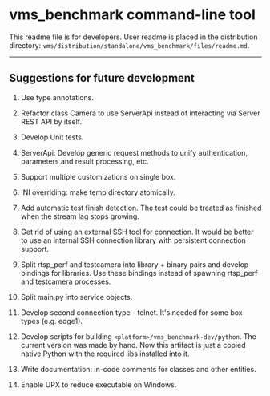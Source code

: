 # vms_benchmark command-line tool

This readme file is for developers. User readme is placed in the distribution directory:
`vms/distribution/standalone/vms_benchmark/files/readme.md`.

---------------------------------------------------------------------------------------------------
## Suggestions for future development

1. Use type annotations.

2. Refactor class Camera to use ServerApi instead of interacting via Server REST API by itself.

3. Develop Unit tests.

4. ServerApi: Develop generic request methods to unify authentication, parameters and result
processing, etc.

5. Support multiple customizations on single box.

6. INI overriding: make temp directory atomically.

7. Add automatic test finish detection. The test could be treated as finished when the stream lag
stops growing.

8. Get rid of using an external SSH tool for connection. It would be better to use an internal SSH
connection library with persistent connection support.

9. Split rtsp_perf and testcamera into library + binary pairs and develop bindings for libraries.
Use these bindings instead of spawning rtsp_perf and testcamera processes.

10. Split main.py into service objects.

11. Develop second connection type - telnet. It's needed for some box types (e.g. edge1).

12. Develop scripts for building `<platform>/vms_benchmark-dev/python`. The current version was made
by hand. Now this artifact is just a copied native Python with the required libs installed into it.

13. Write documentation: in-code comments for classes and other entities.

14. Enable UPX to reduce executable on Windows.
